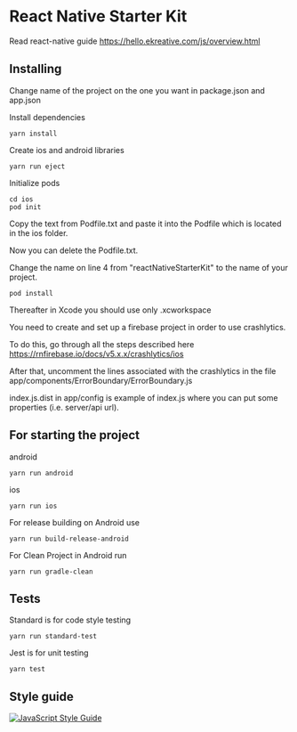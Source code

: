 # React Native Starter Kit

Read react-native guide https://hello.ekreative.com/js/overview.html

## Installing

Change name of the project on the one you want in package.json and app.json

Install dependencies
```shell
yarn install
```

Create ios and android libraries
```shell
yarn run eject
```

Initialize pods

```shell
cd ios
pod init
```

Copy the text from Podfile.txt and paste it into the Podfile which is located in the ios folder.

Now you can delete the Podfile.txt.

Change the name on line 4 from "reactNativeStarterKit" to the name of your project.

```shell
pod install
```

Thereafter in Xcode you should use only .xcworkspace

You need to create and set up a firebase project in order to use crashlytics.

To do this, go through all the steps described here https://rnfirebase.io/docs/v5.x.x/crashlytics/ios

After that, uncomment the lines associated with the crashlytics in the file app/components/ErrorBoundary/ErrorBoundary.js

index.js.dist in app/config is example of index.js where you can put some properties (i.e. server/api url).

## For starting the project

android
```shell
yarn run android
```

ios
```shell
yarn run ios
```

For release building on Android use
```shell
yarn run build-release-android
```

For Clean Project in Android run

```shell
yarn run gradle-clean
```

## Tests

Standard is for code style testing
```shell
yarn run standard-test
```
Jest is for unit testing
```shell
yarn test
```
## Style guide

[![JavaScript Style Guide](https://cdn.rawgit.com/standard/standard/master/badge.svg)](https://github.com/standard/standard)

